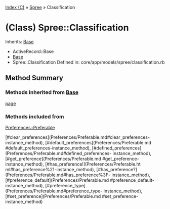 [Index (C)](../_index.md) » [Spree](../Spree.md) » Classification

# (Class) Spree::Classification
Inherits: [Base](Base.md)

  * ActiveRecord::Base
  * [Base](Base.md)
  * Spree::Classification
Defined in: core/app/models/spree/classification.rb

## Method Summary

### Methods inherited from [Base](Base.md)

[page](Base.md#page-class_method)

### Methods included from
[Preferences::Preferable](Preferences/Preferable.md)

[#clear_preferences](Preferences/Preferable.md#clear_preferences-
instance_method), [#default_preferences](Preferences/Preferable.md
#default_preferences-instance_method),
[#defined_preferences](Preferences/Preferable.md#defined_preferences-
instance_method), [#get_preference](Preferences/Preferable.md
#get_preference-instance_method), [#has_preference!](Preferences/Preferable.ht
ml#has_preference%21-instance_method),
[#has_preference?](Preferences/Preferable.md#has_preference%3F-
instance_method), [#preference_default](Preferences/Preferable.md
#preference_default-instance_method),
[#preference_type](Preferences/Preferable.md#preference_type-
instance_method), [#set_preference](Preferences/Preferable.md
#set_preference-instance_method)


